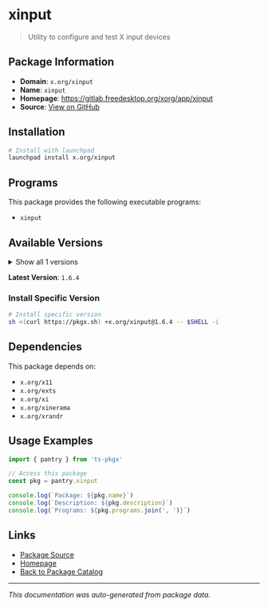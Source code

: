 # xinput

> Utility to configure and test X input devices

## Package Information

- **Domain**: `x.org/xinput`
- **Name**: `xinput`
- **Homepage**: https://gitlab.freedesktop.org/xorg/app/xinput
- **Source**: [View on GitHub](https://github.com/pkgxdev/pantry/tree/main/projects/x.org/xinput/package.yml)

## Installation

```bash
# Install with launchpad
launchpad install x.org/xinput
```

## Programs

This package provides the following executable programs:

- `xinput`

## Available Versions

<details>
<summary>Show all 1 versions</summary>

- `1.6.4`

</details>

**Latest Version**: `1.6.4`

### Install Specific Version

```bash
# Install specific version
sh <(curl https://pkgx.sh) +x.org/xinput@1.6.4 -- $SHELL -i
```

## Dependencies

This package depends on:

- `x.org/x11`
- `x.org/exts`
- `x.org/xi`
- `x.org/xinerama`
- `x.org/xrandr`

## Usage Examples

```typescript
import { pantry } from 'ts-pkgx'

// Access this package
const pkg = pantry.xinput

console.log(`Package: ${pkg.name}`)
console.log(`Description: ${pkg.description}`)
console.log(`Programs: ${pkg.programs.join(', ')}`)
```

## Links

- [Package Source](https://github.com/pkgxdev/pantry/tree/main/projects/x.org/xinput/package.yml)
- [Homepage](https://gitlab.freedesktop.org/xorg/app/xinput)
- [Back to Package Catalog](../../../package-catalog.md)

---

*This documentation was auto-generated from package data.*

